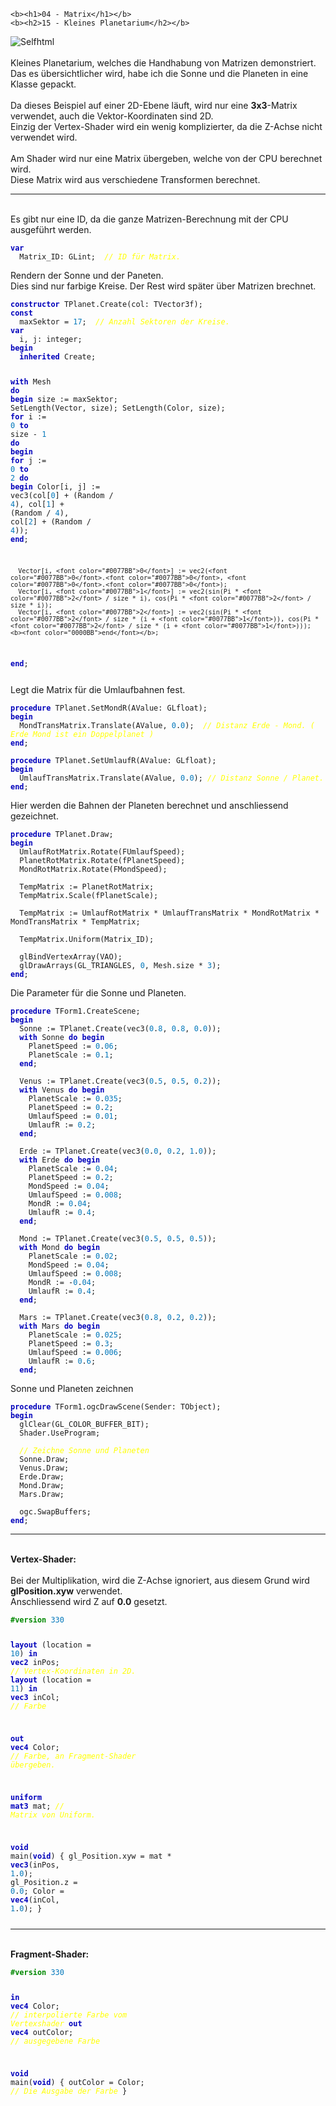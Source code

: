     <b><h1>04 - Matrix</h1></b>
    <b><h2>15 - Kleines Planetarium</h2></b>
<img src="image.png" alt="Selfhtml"><br><br>
Kleines Planetarium, welches die Handhabung von Matrizen demonstriert.<br>
Das es übersichtlicher wird, habe ich die Sonne und die Planeten in eine Klasse gepackt.<br>
<br>
Da dieses Beispiel auf einer 2D-Ebene läuft, wird nur eine <b>3x3</b>-Matrix verwendet, auch die Vektor-Koordinaten sind 2D.<br>
Einzig der Vertex-Shader wird ein wenig komplizierter, da die Z-Achse nicht verwendet wird.<br>
<br>
Am Shader wird nur eine Matrix übergeben, welche von der CPU berechnet wird.<br>
Diese Matrix wird aus verschiedene Transformen berechnet.<br>
<hr><br>
Es gibt nur eine ID, da die ganze Matrizen-Berechnung mit der CPU ausgeführt werden.<br>
<pre><code><b><font color="0000BB">var</font></b>
  Matrix_ID: GLint;  <i><font color="#FFFF00">// ID für Matrix.</font></i></pre></code>
Rendern der Sonne und der Paneten.<br>
Dies sind nur farbige Kreise. Der Rest wird später über Matrizen brechnet.<br>
<pre><code><b><font color="0000BB">constructor</font></b> TPlanet.Create(col: TVector3f);
<b><font color="0000BB">const</font></b>
  maxSektor = <font color="#0077BB">17</font>;  <i><font color="#FFFF00">// Anzahl Sektoren der Kreise.</font></i>
<b><font color="0000BB">var</font></b>
  i, j: integer;
<b><font color="0000BB">begin</font></b>
  <b><font color="0000BB">inherited</font></b> Create;

  <b><font color="0000BB">with</font></b> Mesh <b><font color="0000BB">do</font></b> <b><font color="0000BB">begin</font></b>
    size := maxSektor;
    SetLength(Vector, size);
    SetLength(Color, size);
    <b><font color="0000BB">for</font></b> i := <font color="#0077BB">0</font> <b><font color="0000BB">to</font></b> size - <font color="#0077BB">1</font> <b><font color="0000BB">do</font></b> <b><font color="0000BB">begin</font></b>
      <b><font color="0000BB">for</font></b> j := <font color="#0077BB">0</font> <b><font color="0000BB">to</font></b> <font color="#0077BB">2</font> <b><font color="0000BB">do</font></b> <b><font color="0000BB">begin</font></b>
        Color[i, j] := vec3(col[<font color="#0077BB">0</font>] + (Random / <font color="#0077BB">4</font>), col[<font color="#0077BB">1</font>] + (Random / <font color="#0077BB">4</font>), col[<font color="#0077BB">2</font>] + (Random / <font color="#0077BB">4</font>));
      <b><font color="0000BB">end</font></b>;

      Vector[i, <font color="#0077BB">0</font>] := vec2(<font color="#0077BB">0</font>.<font color="#0077BB">0</font>, <font color="#0077BB">0</font>.<font color="#0077BB">0</font>);
      Vector[i, <font color="#0077BB">1</font>] := vec2(sin(Pi * <font color="#0077BB">2</font> / size * i), cos(Pi * <font color="#0077BB">2</font> / size * i));
      Vector[i, <font color="#0077BB">2</font>] := vec2(sin(Pi * <font color="#0077BB">2</font> / size * (i + <font color="#0077BB">1</font>)), cos(Pi * <font color="#0077BB">2</font> / size * (i + <font color="#0077BB">1</font>)));
    <b><font color="0000BB">end</font></b>;
  <b><font color="0000BB">end</font></b>;</pre></code>
Legt die Matrix für die Umlaufbahnen fest.<br>
<pre><code><b><font color="0000BB">procedure</font></b> TPlanet.SetMondR(AValue: GLfloat);
<b><font color="0000BB">begin</font></b>
  MondTransMatrix.Translate(AValue, <font color="#0077BB">0</font>.<font color="#0077BB">0</font>);  <i><font color="#FFFF00">// Distanz Erde - Mond. ( Erde Mond ist ein Doppelplanet )</font></i>
<b><font color="0000BB">end</font></b>;

<b><font color="0000BB">procedure</font></b> TPlanet.SetUmlaufR(AValue: GLfloat);
<b><font color="0000BB">begin</font></b>
  UmlaufTransMatrix.Translate(AValue, <font color="#0077BB">0</font>.<font color="#0077BB">0</font>); <i><font color="#FFFF00">// Distanz Sonne / Planet.</font></i>
<b><font color="0000BB">end</font></b>;</pre></code>
Hier werden die Bahnen der Planeten berechnet und anschliessend gezeichnet.<br>
<pre><code><b><font color="0000BB">procedure</font></b> TPlanet.Draw;
<b><font color="0000BB">begin</font></b>
  UmlaufRotMatrix.Rotate(FUmlaufSpeed);
  PlanetRotMatrix.Rotate(fPlanetSpeed);
  MondRotMatrix.Rotate(FMondSpeed);

  TempMatrix := PlanetRotMatrix;
  TempMatrix.Scale(fPlanetScale);

  TempMatrix := UmlaufRotMatrix * UmlaufTransMatrix * MondRotMatrix * MondTransMatrix * TempMatrix;

  TempMatrix.Uniform(Matrix_ID);

  glBindVertexArray(VAO);
  glDrawArrays(GL_TRIANGLES, <font color="#0077BB">0</font>, Mesh.size * <font color="#0077BB">3</font>);
<b><font color="0000BB">end</font></b>;</pre></code>
Die Parameter für die Sonne und Planeten.<br>
<pre><code><b><font color="0000BB">procedure</font></b> TForm1.CreateScene;
<b><font color="0000BB">begin</font></b>
  Sonne := TPlanet.Create(vec3(<font color="#0077BB">0</font>.<font color="#0077BB">8</font>, <font color="#0077BB">0</font>.<font color="#0077BB">8</font>, <font color="#0077BB">0</font>.<font color="#0077BB">0</font>));
  <b><font color="0000BB">with</font></b> Sonne <b><font color="0000BB">do</font></b> <b><font color="0000BB">begin</font></b>
    PlanetSpeed := <font color="#0077BB">0</font>.<font color="#0077BB">06</font>;
    PlanetScale := <font color="#0077BB">0</font>.<font color="#0077BB">1</font>;
  <b><font color="0000BB">end</font></b>;

  Venus := TPlanet.Create(vec3(<font color="#0077BB">0</font>.<font color="#0077BB">5</font>, <font color="#0077BB">0</font>.<font color="#0077BB">5</font>, <font color="#0077BB">0</font>.<font color="#0077BB">2</font>));
  <b><font color="0000BB">with</font></b> Venus <b><font color="0000BB">do</font></b> <b><font color="0000BB">begin</font></b>
    PlanetScale := <font color="#0077BB">0</font>.<font color="#0077BB">035</font>;
    PlanetSpeed := <font color="#0077BB">0</font>.<font color="#0077BB">2</font>;
    UmlaufSpeed := <font color="#0077BB">0</font>.<font color="#0077BB">01</font>;
    UmlaufR := <font color="#0077BB">0</font>.<font color="#0077BB">2</font>;
  <b><font color="0000BB">end</font></b>;

  Erde := TPlanet.Create(vec3(<font color="#0077BB">0</font>.<font color="#0077BB">0</font>, <font color="#0077BB">0</font>.<font color="#0077BB">2</font>, <font color="#0077BB">1</font>.<font color="#0077BB">0</font>));
  <b><font color="0000BB">with</font></b> Erde <b><font color="0000BB">do</font></b> <b><font color="0000BB">begin</font></b>
    PlanetScale := <font color="#0077BB">0</font>.<font color="#0077BB">04</font>;
    PlanetSpeed := <font color="#0077BB">0</font>.<font color="#0077BB">2</font>;
    MondSpeed := <font color="#0077BB">0</font>.<font color="#0077BB">04</font>;
    UmlaufSpeed := <font color="#0077BB">0</font>.<font color="#0077BB">008</font>;
    MondR := <font color="#0077BB">0</font>.<font color="#0077BB">04</font>;
    UmlaufR := <font color="#0077BB">0</font>.<font color="#0077BB">4</font>;
  <b><font color="0000BB">end</font></b>;

  Mond := TPlanet.Create(vec3(<font color="#0077BB">0</font>.<font color="#0077BB">5</font>, <font color="#0077BB">0</font>.<font color="#0077BB">5</font>, <font color="#0077BB">0</font>.<font color="#0077BB">5</font>));
  <b><font color="0000BB">with</font></b> Mond <b><font color="0000BB">do</font></b> <b><font color="0000BB">begin</font></b>
    PlanetScale := <font color="#0077BB">0</font>.<font color="#0077BB">02</font>;
    MondSpeed := <font color="#0077BB">0</font>.<font color="#0077BB">04</font>;
    UmlaufSpeed := <font color="#0077BB">0</font>.<font color="#0077BB">008</font>;
    MondR := -<font color="#0077BB">0</font>.<font color="#0077BB">04</font>;
    UmlaufR := <font color="#0077BB">0</font>.<font color="#0077BB">4</font>;
  <b><font color="0000BB">end</font></b>;

  Mars := TPlanet.Create(vec3(<font color="#0077BB">0</font>.<font color="#0077BB">8</font>, <font color="#0077BB">0</font>.<font color="#0077BB">2</font>, <font color="#0077BB">0</font>.<font color="#0077BB">2</font>));
  <b><font color="0000BB">with</font></b> Mars <b><font color="0000BB">do</font></b> <b><font color="0000BB">begin</font></b>
    PlanetScale := <font color="#0077BB">0</font>.<font color="#0077BB">025</font>;
    PlanetSpeed := <font color="#0077BB">0</font>.<font color="#0077BB">3</font>;
    UmlaufSpeed := <font color="#0077BB">0</font>.<font color="#0077BB">006</font>;
    UmlaufR := <font color="#0077BB">0</font>.<font color="#0077BB">6</font>;
  <b><font color="0000BB">end</font></b>;</pre></code>
Sonne und Planeten zeichnen<br>
<pre><code><b><font color="0000BB">procedure</font></b> TForm1.ogcDrawScene(Sender: TObject);
<b><font color="0000BB">begin</font></b>
  glClear(GL_COLOR_BUFFER_BIT);
  Shader.UseProgram;

  <i><font color="#FFFF00">// Zeichne Sonne und Planeten</font></i>
  Sonne.Draw;
  Venus.Draw;
  Erde.Draw;
  Mond.Draw;
  Mars.Draw;

  ogc.SwapBuffers;
<b><font color="0000BB">end</font></b>;</pre></code>
<hr><br>
<b>Vertex-Shader:</b><br>
<br>
Bei der Multiplikation, wird die Z-Achse ignoriert, aus diesem Grund wird <b>glPosition.xyw</b> verwendet.<br>
Anschliessend wird Z auf <b>0.0</b> gesetzt.<br>
<pre><code><b><font color="#008800">#version</font></b> <font color="#0077BB">330</font>

<b><font color="0000BB">layout</font></b> (location = <font color="#0077BB">10</font>) <b><font color="0000BB">in</font></b> <b><font color="0000BB">vec2</font></b> inPos; <i><font color="#FFFF00">// Vertex-Koordinaten in 2D.</font></i>
<b><font color="0000BB">layout</font></b> (location = <font color="#0077BB">11</font>) <b><font color="0000BB">in</font></b> <b><font color="0000BB">vec3</font></b> inCol; <i><font color="#FFFF00">// Farbe</font></i>

<b><font color="0000BB">out</font></b> <b><font color="0000BB">vec4</font></b> Color;                       <i><font color="#FFFF00">// Farbe, an Fragment-Shader übergeben.</font></i>

<b><font color="0000BB">uniform</font></b> <b><font color="0000BB">mat3</font></b> mat;                     <i><font color="#FFFF00">// Matrix von Uniform.</font></i>


<b><font color="0000BB">void</font></b> main(<b><font color="0000BB">void</font></b>)
{
  gl_Position.xyw = mat * <b><font color="0000BB">vec3</font></b>(inPos, <font color="#0077BB">1</font>.<font color="#0077BB">0</font>);
  gl_Position.z   = <font color="#0077BB">0</font>.<font color="#0077BB">0</font>;
  Color = <b><font color="0000BB">vec4</font></b>(inCol, <font color="#0077BB">1</font>.<font color="#0077BB">0</font>);
}
</pre></code>
<hr><br>
<b>Fragment-Shader:</b><br>
<pre><code><b><font color="#008800">#version</font></b> <font color="#0077BB">330</font>

<b><font color="0000BB">in</font></b> <b><font color="0000BB">vec4</font></b> Color;      <i><font color="#FFFF00">// interpolierte Farbe vom Vertexshader</font></i>
<b><font color="0000BB">out</font></b> <b><font color="0000BB">vec4</font></b> outColor;  <i><font color="#FFFF00">// ausgegebene Farbe</font></i>

<b><font color="0000BB">void</font></b> main(<b><font color="0000BB">void</font></b>)
{
  outColor = Color; <i><font color="#FFFF00">// Die Ausgabe der Farbe</font></i>
}
</pre></code>

